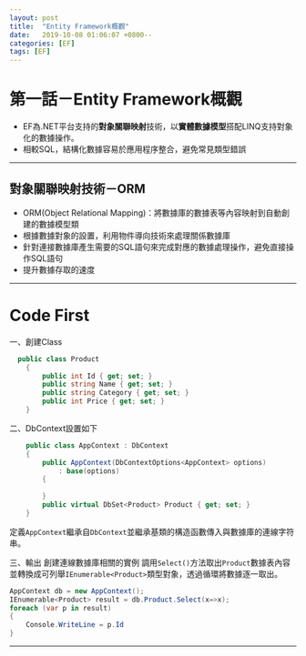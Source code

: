 ```yaml
---
layout: post
title:  "Entity Framework概觀"
date:   2019-10-08 01:06:07 +0800--
categories: [EF]
tags: [EF]  
---
```


# 第一話－Entity Framework概觀

- EF為.NET平台支持的**對象關聯映射**技術，以**實體數據模型**搭配LINQ支持對象化的數據操作。
- 相較SQL，結構化數據容易於應用程序整合，避免常見類型錯誤

---

## 對象關聯映射技術－ORM
- ORM(Object Relational Mapping)：將數據庫的數據表等內容映射到自動創建的數據模型類
- 根據數據對象的設置，利用物件導向技術來處理關係數據庫
- 針對連接數據庫產生需要的SQL語句來完成對應的數據處理操作，避免直接操作SQL語句
- 提升數據存取的速度

---

# Code First
一、創建Class
```c#
  public class Product
    {
        public int Id { get; set; }
        public string Name { get; set; }
        public string Category { get; set; }
        public int Price { get; set; }
    }
```

二、DbContext設置如下
```c#
    public class AppContext : DbContext
    {
        public AppContext(DbContextOptions<AppContext> options)
            : base(options)
        {
            
        }
        public virtual DbSet<Product> Product { get; set; }
    }
```
定義`AppContext`繼承自`DbContext`並繼承基類的構造函數傳入與數據庫的連線字符串。



三、輸出
創建連線數據庫相關的實例
調用`Select()`方法取出`Product`數據表內容並轉換成可列舉`IEnumerable<Product>`類型對象，透過循環將數據逐一取出。
```c#
AppContext db = new AppContext();
IEnumerable<Product> result = db.Product.Select(x=>x);
foreach (var p in result)
{
    Console.WriteLine = p.Id
}
```
---







